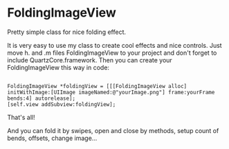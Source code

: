 FoldingImageView
================

Pretty simple class for nice folding effect.

It is very easy to use my class to create cool effects and nice controls. Just move h. and .m files FoldingImageView to your project and don't forget to include QuartzCore.framework.
Then you can create your FoldingImageView this way in code:

<pre><code>
FoldingImageView *foldingView = [[[FoldingImageView alloc] initWithImage:[UIImage imageNamed:@"yourImage.png"] frame:yourFrame bends:4] autorelease];
[self.view addSubview:foldingView];
</code></pre>

That's all!

And you can fold it by swipes, open and close by methods, setup count of bends, offsets, change image...
